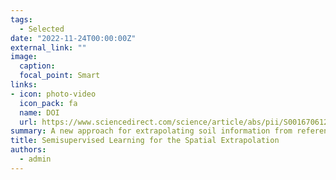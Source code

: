 ```yaml
---
tags:
  - Selected
date: "2022-11-24T00:00:00Z"
external_link: ""
image:
  caption: 
  focal_point: Smart
links:
- icon: photo-video
  icon_pack: fa
  name: DOI
  url: https://www.sciencedirect.com/science/article/abs/pii/S0016706122004013
summary: A new approach for extrapolating soil information from reference to target areas is proposed in the current research. We evaluated the ability of a semi-supervised learning approach compared to a supervised learning approach for extrapolating soil classes in two areas. 
title: Semisupervised Learning for the Spatial Extrapolation
authors: 
  - admin
---
```


